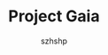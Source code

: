 ---
title: Project Gaia
github: https://github.com/szhielelp/JekyllTheme-ProjectGaia
demo: https://szhielelp.github.io/JekyllTheme-ProjectGaia/
author: szhshp
ssg:
  - Jekyll
cms:
  - No Cms
---